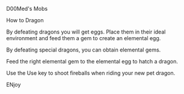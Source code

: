D00Med's Mobs

How to Dragon

By defeating dragons you will get eggs. Place them in their ideal environment and feed them a gem to create an elemental egg.

By defeating special dragons, you can obtain elemental gems.

Feed the right elemental gem to the elemental egg to hatch a dragon.

Use the Use key to shoot fireballs when riding your new pet dragon.

ENjoy
